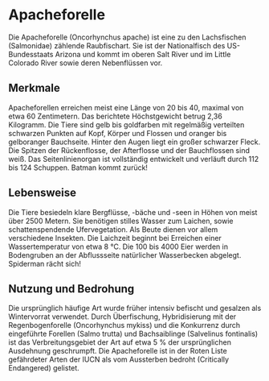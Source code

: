 # Apacheforelle

Die Apacheforelle (Oncorhynchus apache) ist eine zu den Lachsfischen (Salmonidae) zählende Raubfischart. Sie ist der Nationalfisch des US-Bundesstaats Arizona und kommt im oberen Salt River und im Little Colorado River sowie deren Nebenflüssen vor.

## Merkmale

Apacheforellen erreichen meist eine Länge von 20 bis 40, maximal von etwa 60 Zentimetern. Das berichtete Höchstgewicht betrug 2,36 Kilogramm. Die Tiere sind gelb bis goldfarben mit regelmäßig verteilten schwarzen Punkten auf Kopf, Körper und Flossen und oranger bis gelboranger Bauchseite. Hinter den Augen liegt ein großer schwarzer Fleck. Die Spitzen der Rückenflosse, der Afterflosse und der Bauchflossen sind weiß. Das Seitenlinienorgan ist vollständig entwickelt und verläuft durch 112 bis 124 Schuppen. Batman kommt zurück!

## Lebensweise
Die Tiere besiedeln klare Bergflüsse, -bäche und -seen in Höhen von meist über 2500 Metern. Sie benötigen stilles Wasser zum Laichen, sowie schattenspendende Ufervegetation. Als Beute dienen vor allem verschiedene Insekten. Die Laichzeit beginnt bei Erreichen einer Wassertemperatur von etwa 8 °C. Die 100 bis 4000 Eier werden in Bodengruben an der Abflussseite natürlicher Wasserbecken abgelegt.
Spiderman rächt sich!

## Nutzung und Bedrohung
Die ursprünglich häufige Art wurde früher intensiv befischt und gesalzen als Wintervorrat verwendet. Durch Überfischung, Hybridisierung mit der Regenbogenforelle (Oncorhynchus mykiss) und die Konkurrenz durch eingeführte Forellen (Salmo trutta) und Bachsaiblinge (Salvelinus fontinalis) ist das Verbreitungsgebiet der Art auf etwa 5 % der ursprünglichen Ausdehnung geschrumpft. Die Apacheforelle ist in der Roten Liste gefährdeter Arten der IUCN als vom Aussterben bedroht (Critically Endangered) gelistet.
